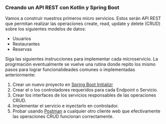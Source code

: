 ### Creando un API REST con Kotlin y Spring Boot

Vamos a construir nuestros primeros micro servicios. Estos serán API REST que permitan realizar las operaciones create, read, update y delete (CRUD) sobre los siguientes modelos de datos:

- Usuarios
- Restaurantes
- Reservas

Siga las siguientes instrucciones para implementar cada microservicio. La progrmación eventualmente se vuelve una rutina donde repito los mismo pasos para lograr funcionalideades comunes o implementadas anteriormente:

1. Crear un nuevo proyecto en [Spring Boot Initializr](https://start.spring.io/)
2. Crear el o los controladores requeridos para cada Endpoint o Servicio.
3. Crear los interfaces de los servicios responsables de las operaciones CRUD.
4. Implementar el servicio e inyectarlo en controlador.
5. Probar usando [Postman](https://www.postman.com/) a cualquier otro cliente web que efectivamente las operaciones CRUD funcionan correctamente.
